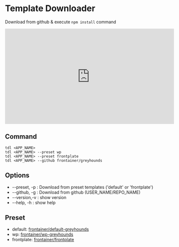 # Template Downloader

Download from github & execute `npm install` command

<iframe width="560" height="315" src="https://www.youtube.com/embed/ZHMSywFQDJM" frameborder="0" allowfullscreen></iframe>

## Command

```
tdl <APP_NAME>
tdl <APP_NAME> --preset wp
tdl <APP_NAME> --preset frontplate
tdl <APP_NAME> --github frontainer/greyhounds
```

## Options

- --preset, -p : Download from preset templates ('default' or 'frontplate')
- --github, -g : Download from github (USER_NAME/REPO_NAME)
- --version,-v : show version
- --help,   -h : show help

## Preset

- default: [frontainer/default-greyhounds](https://github.com/frontainer/default-greyhounds)
- wp: [frontainer/wp-greyhounds](https://github.com/frontainer/wp-greyhounds)
- frontplate: [frontainer/frontplate](https://github.com/frontainer/frontplate)
